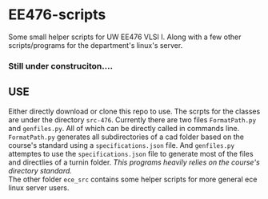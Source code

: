# EE476-scripts
Some small helper scripts for UW EE476 VLSI I. Along with a few other scripts/programs for the department's linux's server.

### Still under construciton....

## USE
Either directly download or clone this repo to use. The scrpts for the classes are under the directory `src-476`. Currently there are two files `FormatPath.py` and `genfiles.py`. All of which can be directly called in commands line. `FormatPath.py` generates all subdirectories of a cad folder based on the course's standard using a `specifications.json` file. And `genfiles.py` attemptes to use the `specifications.json` file to generate most of the files and directlies of a turnin folder. *This programs heavily relies on the course's directory standard.*  
The other folder `ece_src` contains some helper scripts for more general ece linux server users.